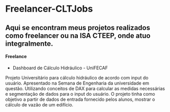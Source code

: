 # Freelancer-CLTJobs

## Aqui se encontram meus projetos realizados como freelancer ou na ISA CTEEP, onde atuo integralmente.

#### Freelance
  - Dashboard de Cálculo Hidráulico - UniFECAF
  
  Projeto Universitário para cálculo hidráulico de acordo com input do usuário. Apresentado na Semana de Engenharia da universidade em questão. Utilizando conceitos de DAX para calcular as medidas necessárias e segmentação de dados para o input do usuário. O projeto tinha como objetivo a partir de dados de entrada fornecido pelos alunos, mostrar o cálculo de vazão de um edifício.
    
    
